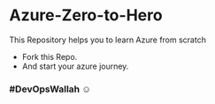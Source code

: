 # Azure-Zero-to-Hero
This Repository helps you to learn Azure from scratch

- Fork this Repo.
- And start your azure journey.

### #DevOpsWallah ☺ 
